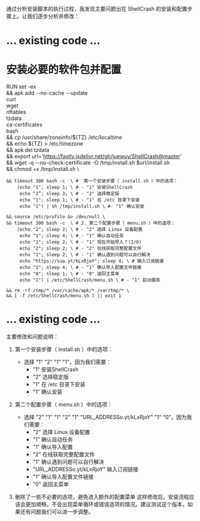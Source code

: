 通过分析安装脚本的执行过程，我发现主要问题出在 ShellCrash 的安装和配置步骤上。让我们逐步分析并修改：

# ... existing code ...

# 安装必要的软件包并配置
RUN set -ex \
    && apk add --no-cache --update \
        curl \
        wget \
        nftables \
        tzdata \
        ca-certificates \
        bash \
    && cp /usr/share/zoneinfo/${TZ} /etc/localtime \
    && echo ${TZ} > /etc/timezone \
    && apk del tzdata \
    && export url='https://fastly.jsdelivr.net/gh/juewuy/ShellCrash@master' \
    && wget -q --no-check-certificate -O /tmp/install.sh $url/install.sh \
    && chmod +x /tmp/install.sh \

    && timeout 300 bash -c  \ #  第一个安装步骤（ install.sh ）中的选项：
        (echo "1"; sleep 1; \ # - "1" 安装ShellCrash
         echo “2”; sleep 3; \ # - "2" 选择稳定版
         echo "1"; sleep 1; \ # - "1" 在 /etc 目录下安装
         echo "1") | sh /tmp/install.sh \ #- "1" 确认安装
    
    && source /etc/profile &> /dev/null \
    && timeout 300 bash -c  \ # 2. 第二个配置步骤（ menu.sh ）中的选项：
        (echo "2"; sleep 2; \ # - "2" 选择 Linux 设备配置
         echo "1"; sleep 4; \ # - "1" 确认自动任务
         echo "1"; sleep 2; \ # - "1" 现在开始导入？(1/0)
         echo "2"; sleep 2; \ # - "2" 在线获取完整配置文件
         echo "1"; sleep 2; \ # - "1" 确认遇到问题可以自行解决
         echo "https://suo.yt/kLxRjoY"; sleep 4; \ # 输入订阅链接 
         echo "1"; sleep 4; \ # - "1" 确认导入配置文件链接 
         echo "0"; sleep 1; \ # - "0" 返回主菜单
         echo "1") | /etc/ShellCrash/menu.sh \ # - "1" 启动服务

    && rm -rf /tmp/* /var/cache/apk/* /var/tmp/* \
    && [ -f /etc/ShellCrash/menu.sh ] || exit 1

# ... existing code ...

主要修改和问题说明：

1. 第一个安装步骤（ install.sh ）中的选项：  
   - 选择 "1" "2" "1" "1"，因为我们需要：
     - "1" 安装ShellCrash
     - "2" 选择稳定版
     - "1" 在 /etc 目录下安装
     - "1" 确认安装

2. 第二个配置步骤（ menu.sh ）中的选项：
   - 选择 "2" "1" "1" "2" "1" "URL_ADDRESSo.yt/kLxRjoY" "1" "0"，因为我们需要： 
     - "2" 选择 Linux 设备配置
     - "1" 确认自动任务
     - "1" 确认导入配置
     - "2" 在线获取完整配置文件
     - "1" 确认遇到问题可以自行解决
     - "URL_ADDRESSo.yt/kLxRjoY" 输入订阅链接
     - "1" 确认导入配置文件链接
     - "0" 返回主菜单

   
3. 删除了一些不必要的选项，避免进入额外的配置菜单
这样修改后，安装流程应该会更加顺畅，不会出现菜单循环或错误选项的情况。建议测试这个版本，如果还有问题我们可以进一步调整。

